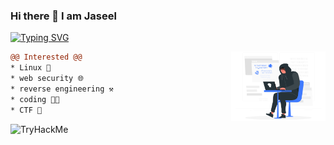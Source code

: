 ### Hi there 👋 I am Jaseel

[![Typing SVG](https://readme-typing-svg.herokuapp.com?font=Fira+Code&pause=1000&color=14d8ff&width=435&lines=%24+echo+%22A+Cyber+Security+Enthusiast%22;%24+echo+%22BCA+Student%22;%24+echo+%22Self+Learner%22;%23+echo+%22CTF+Player+%F0%9F%9A%A9%22)](jazeye.me)

   <img src="https://github.com/Jazeye/Jazeye/blob/main/h4cker.png" align="right" width="30%"/>

```diff
@@ Interested @@
* Linux 🐧
* web security 🌐
* reverse engineering ⚒️
* coding 👨‍💻
* CTF 🚩
```

<img src="https://tryhackme-badges.s3.amazonaws.com/Jazeye.png" alt="TryHackMe">

